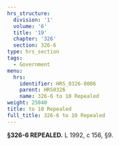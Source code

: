```yaml
---
hrs_structure:
  division: '1'
  volume: '6'
  title: '19'
  chapter: '326'
  section: 326-6
type: hrs_section
tags:
  - Government
menu:
  hrs:
    identifier: HRS_0326-0006
    parent: HRS0326
    name: 326-6 to 10 Repealed
weight: 25040
title: to 10 Repealed
full_title: 326-6 to 10 Repealed
---
```

**§326-6 REPEALED.** L 1992, c 156, §9.